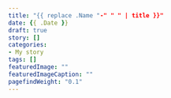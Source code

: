 ```yaml
---
title: "{{ replace .Name "-" " " | title }}"
date: {{ .Date }}
draft: true
story: []
categories:
- My story
tags: []
featuredImage: ""
featuredImageCaption: ""
pagefindWeight: "0.1"
---
```

